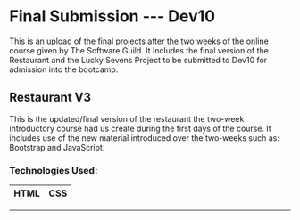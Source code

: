 # Final Submission --- Dev10
This is an upload of the final projects after the two weeks of the online course given by The Software Guild. It Includes the final version of the Restaurant and the Lucky Sevens Project to be submitted to Dev10 for admission into the bootcamp. 


## Restaurant V3
This is the updated/final version of the restaurant the two-week introductory course had us create during the first days of the course. It includes use of the new material introduced over the two-weeks such as: Bootstrap and JavaScript.

### Technologies Used:

| HTML          | CSS           |
|:-------------:|:-------------:|

---
